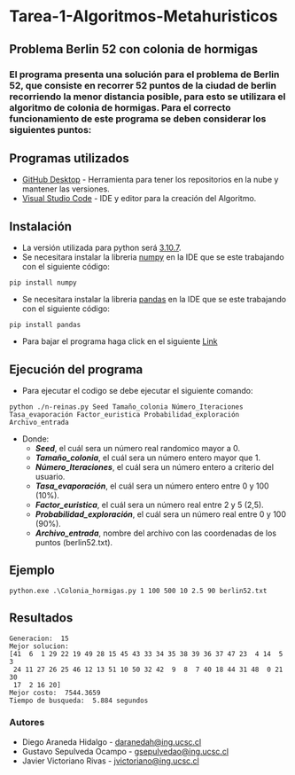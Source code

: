 # Tarea-1-Algoritmos-Metahuristicos
## Problema Berlin 52 con colonia de hormigas
### El programa presenta una solución para el problema de Berlin 52, que consiste en recorrer 52 puntos de la ciudad de berlin recorriendo la menor distancia posible, para esto se utilizara el algoritmo de colonia de hormigas. Para el correcto funcionamiento de este programa se deben considerar los siguientes puntos:

## Programas utilizados 

* [GitHub Desktop](https://desktop.github.com/) - Herramienta para tener los repositorios en la nube y mantener las versiones.
* [Visual Studio Code](https://visualstudio.microsoft.com/es/) - IDE y editor para la creación del Algoritmo.

## Instalación
* La versión utilizada para python será [3.10.7](https://www.python.org/downloads/).
* Se necesitara instalar la libreria [numpy](https://numpy.org/) en la IDE que se este trabajando con el siguiente código:
 ```
 pip install numpy
 ```
 * Se necesitara instalar la libreria [pandas](https://pandas.pydata.org/) en la IDE que se este trabajando con el siguiente código:
 ```
 pip install pandas
 ```
 * Para bajar el programa haga click en el siguiente [Link](https://github.com/GustavoSepul/Tarea-2-Algoritmos-Metaheuristicos/archive/refs/heads/main.zip)

## Ejecución del programa

- Para ejecutar el codigo se debe ejecutar el siguiente comando: 
```
python ./n-reinas.py Seed Tamaño_colonia Número_Iteraciones Tasa_evaporación Factor_euristica Probabilidad_exploración Archivo_entrada
```


- Donde:
    - ***Seed***, el cuál sera un número real randomico mayor a 0.
    - ***Tamaño_colonia***, el cuál sera un número entero mayor que 1.
    - ***Número_Iteraciones***, el cuál sera un número entero a criterio del usuario.
    - ***Tasa_evaporación***, el cuál sera un número entero entre 0 y 100 (10%).
    - ***Factor_euristica***, el cuál sera un número real entre 2 y 5 (2,5).
    - ***Probabilidad_exploración***, el cuál sera un número real entre 0 y 100 (90%).
    - ***Archivo_entrada***, nombre del archivo con las coordenadas de los puntos (berlin52.txt).




## Ejemplo
```
python.exe .\Colonia_hormigas.py 1 100 500 10 2.5 90 berlin52.txt
```
## Resultados
```
Generacion:  15
Mejor solucion:
[41  6  1 29 22 19 49 28 15 45 43 33 34 35 38 39 36 37 47 23  4 14  5  3
 24 11 27 26 25 46 12 13 51 10 50 32 42  9  8  7 40 18 44 31 48  0 21 30
 17  2 16 20]
Mejor costo:  7544.3659
Tiempo de busqueda:  5.884 segundos
```
### Autores
* Diego Araneda Hidalgo - daranedah@ing.ucsc.cl
* Gustavo Sepulveda Ocampo - gsepulvedao@ing.ucsc.cl
* Javier Victoriano Rivas - jvictoriano@ing.ucsc.cl
